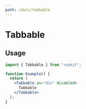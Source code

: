```yaml
---
path: /docs/tabbable
---
```


# Tabbable

## Usage

```jsx
import { Tabbable } from "reakit";

function Example() {
  return (
    <Tabbable as="div" disabled>
      Tabbable
    </Tabbable>
  );
}
```
